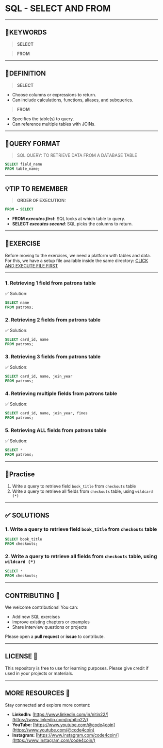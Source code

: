 # SQL - SELECT AND FROM
---
## 🔑KEYWORDS
> **SELECT**

> **FROM**
---
## 📖DEFINITION
> **SELECT**
  - Choose columns or expressions to return.
  - Can include calculations, functions, aliases, and subqueries.
> **FROM**
  - Specifies the table(s) to query.
  - Can reference multiple tables with JOINs.
---

## 🧱QUERY FORMAT
> SQL QUERY: TO RETRIEVE DATA FROM A DATABASE TABLE
```sql
SELECT field_name
FROM table_name;
```
---
## 💡TIP TO REMEMBER
> **ORDER OF EXECUTION:**
```sql 
FROM → SELECT
```
- <b>FROM *executes first*</b>: SQL looks at which table to query.
- <b>SELECT *executes second*</b>: SQL picks the columns to return.

---
## 💪EXERCISE
Before moving to the exercises, we need a platform with tables and data.  
For this, we have a setup file available inside the same directory: [CLICK AND EXECUTE FILE FIRST](https://github.com/code4coin/001-SQL-Structured-Query-Language-/blob/main/001%20SQL%20FOR%20DATA%20ENGINEERS/002%20SAMPLE%20DATA/002%20PATRONS%20DATA.md)

---
### 1. Retrieving 1 field from patrons table
✅ Solution:
```sql
SELECT name
FROM patrons;
```
### 2. Retrieving 2 fields from patrons table
✅ Solution:
```sql
SELECT card_id, name
FROM patrons;
```
### 3. Retrieving 3 fields from patrons table
✅ Solution:
```sql
SELECT card_id, name, join_year
FROM patrons;
```
### 4. Retrieving multiple fields from patrons table
✅ Solution:
```sql
SELECT card_id, name, join_year, fines
FROM patrons;
```
### 5. Retrieving ALL fields from patrons table
✅ Solution:
```sql
SELECT *
FROM patrons;
```
---
## 🧠Practise
1. Write a query to retrieve field `book_title` from `checkouts` table
2. Write a query to retrieve all fields from `checkouts` table, using `wildcard (*)`
---
## ✅ SOLUTIONS
### 1. Write a query to retrieve field `book_title` from `checkouts` table
```sql
SELECT book_title
FROM checkouts;
```
### 2. Write a query to retrieve all fields from `checkouts` table, using `wildcard (*)`
```sql
SELECT *
FROM checkouts;
```
---
## **CONTRIBUTING** 🤝

We welcome contributions! You can:

- Add new SQL exercises
- Improve existing chapters or examples
- Share interview questions or projects

Please open a **pull request** or **issue** to contribute.

---
## **LICENSE** 📄

This repository is free to use for learning purposes. Please give credit if used in your projects or materials.

---
## **MORE RESOURCES** 🔗

Stay connected and explore more content:

- **LinkedIn:** [https://www.linkedin.com/in/nitin22/](https://www.linkedin.com/in/nitin22/)
- **YouTube:** [https://www.youtube.com/@code4coin](https://www.youtube.com/@code4coin)
- **Instagram:** [https://www.instagram.com/code4coin/](https://www.instagram.com/code4coin/)
